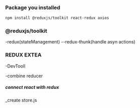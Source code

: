 
### Package you installed
```sh
npm install @reduxjs/toolkit react-redux axios
```
### @reduxjs/toolkit
-redux(stateManagement)
--redux-thunk(handle asyn actions)
### REDUX EXTEA

-DevTooll

-combine reducer

##### connect react with redux
_create store.js
